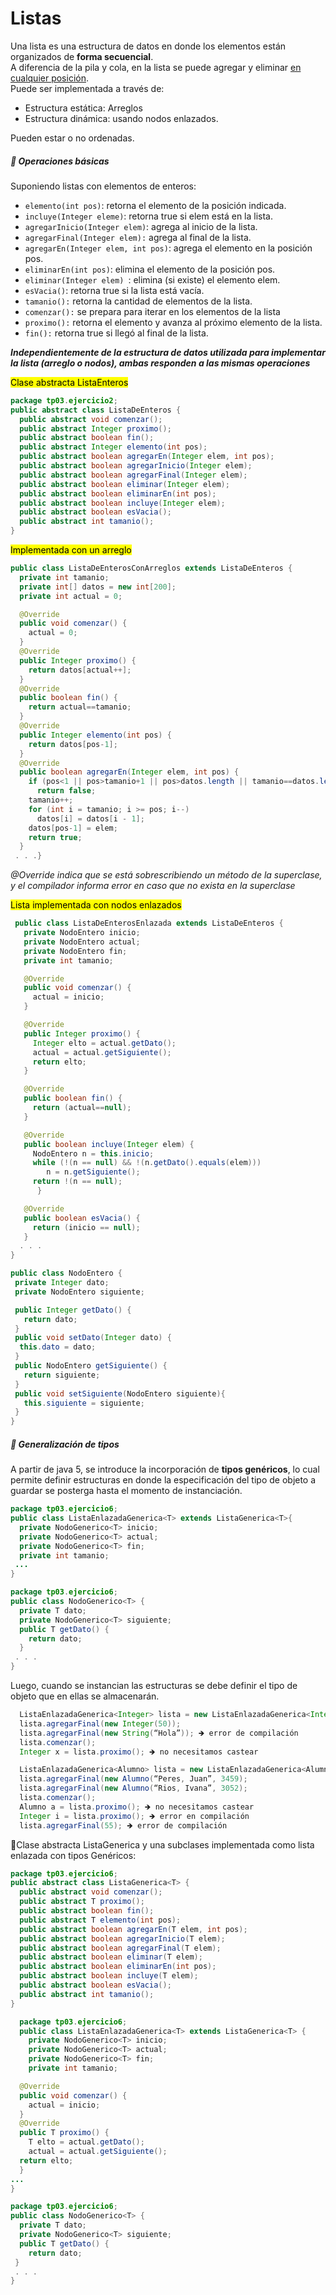<h1> Listas </h1>

Una lista es una estructura de datos en donde los elementos están organizados de **forma secuencial**.<br>
A diferencia de la pila y cola, en la lista se puede agregar y eliminar <u>en cualquier posición</u>.
<br>
Puede ser implementada a través de:
* Estructura estática: Arreglos
* Estructura dinámica: usando nodos enlazados.

Pueden estar o no ordenadas.

<h5>📌 Operaciones básicas</h5>

Suponiendo listas con elementos de enteros:

* ```elemento(int pos)```: retorna el elemento de la posición indicada.
* ```incluye(Integer eleme)```: retorna true si elem está en la lista.
* ```agregarInicio(Integer elem)```: agrega al inicio de la lista.
* ```agregarFinal(Integer elem):``` agrega al final de la lista.
* ```agregarEn(Integer elem, int pos)```: agrega el elemento en la posición pos.
* ```eliminarEn(int pos)```: elimina el elemento de la posición pos.
* ```eliminar(Integer elem) ```: elimina (si existe) el elemento elem.
* ```esVacia()```: retorna true si la lista está vacía.
* ```tamanio():``` retorna la cantidad de elementos de la lista.
* ```comenzar():``` se prepara para iterar en los elementos de la lista
* ```proximo():``` retorna el elemento y avanza al próximo elemento de la lista.
* ```fin():``` retorna true si llegó al final de la lista.

***Independientemente de la estructura de datos utilizada para implementar la lista (arreglo o nodos), ambas responden a las mismas operaciones***

<mark>Clase abstracta ListaEnteros</mark>

```java
package tp03.ejercicio2;
public abstract class ListaDeEnteros {
  public abstract void comenzar();
  public abstract Integer proximo();
  public abstract boolean fin();
  public abstract Integer elemento(int pos);
  public abstract boolean agregarEn(Integer elem, int pos);
  public abstract boolean agregarInicio(Integer elem);
  public abstract boolean agregarFinal(Integer elem);
  public abstract boolean eliminar(Integer elem);
  public abstract boolean eliminarEn(int pos);
  public abstract boolean incluye(Integer elem);
  public abstract boolean esVacia();
  public abstract int tamanio();
}
```

<mark>Implementada con un arreglo</mark>
```java
public class ListaDeEnterosConArreglos extends ListaDeEnteros {
  private int tamanio;
  private int[] datos = new int[200];
  private int actual = 0;

  @Override
  public void comenzar() {
    actual = 0;
  }
  @Override
  public Integer proximo() {
    return datos[actual++];
  }
  @Override
  public boolean fin() {
    return actual==tamanio;
  }
  @Override
  public Integer elemento(int pos) {
    return datos[pos-1];
  }
  @Override
  public boolean agregarEn(Integer elem, int pos) {
    if (pos<1 || pos>tamanio+1 || pos>datos.length || tamanio==datos.length)
      return false;
    tamanio++;
    for (int i = tamanio; i >= pos; i--)
      datos[i] = datos[i - 1];
    datos[pos-1] = elem;
    return true;
  }
 . . .}
 ```

 *@Override indica que se está sobrescribiendo un método de la superclase, y el compilador informa error en caso que no exista en la superclase*

<mark>Lista implementada con nodos enlazados</mark>

```java
 public class ListaDeEnterosEnlazada extends ListaDeEnteros {
   private NodoEntero inicio;
   private NodoEntero actual;
   private NodoEntero fin;
   private int tamanio;

   @Override
   public void comenzar() {
     actual = inicio;
   }

   @Override
   public Integer proximo() {
     Integer elto = actual.getDato();
     actual = actual.getSiguiente();
     return elto;
   }

   @Override
   public boolean fin() {
     return (actual==null);
   }

   @Override
   public boolean incluye(Integer elem) {
     NodoEntero n = this.inicio;
     while (!(n == null) && !(n.getDato().equals(elem)))
        n = n.getSiguiente();
     return !(n == null);
      }

   @Override
   public boolean esVacia() {
     return (inicio == null);
   }
  . . .
}
 ```

 ```java
public class NodoEntero {
  private Integer dato;
  private NodoEntero siguiente;

  public Integer getDato() {
    return dato;
  }
  public void setDato(Integer dato) {
   this.dato = dato;
  }
  public NodoEntero getSiguiente() {
    return siguiente;
  }
  public void setSiguiente(NodoEntero siguiente){
    this.siguiente = siguiente;
  }
}

```

<h5>📌 Generalización de tipos</h5>

A partir de java 5, se introduce la incorporación de **tipos genéricos**, lo cual permite definir estructuras en donde la especificación del tipo de objeto a guardar se posterga hasta el momento de instanciación.

```java
package tp03.ejercicio6;
public class ListaEnlazadaGenerica<T> extends ListaGenerica<T>{
  private NodoGenerico<T> inicio;
  private NodoGenerico<T> actual;
  private NodoGenerico<T> fin;
  private int tamanio;
 ...
}
```
```java
package tp03.ejercicio6;
public class NodoGenerico<T> {
  private T dato;
  private NodoGenerico<T> siguiente;
  public T getDato() {
    return dato;
  }
 . . .
}
```

Luego, cuando se instancian las estructuras se debe definir el tipo de objeto que en ellas se almacenarán.

```java
  ListaEnlazadaGenerica<Integer> lista = new ListaEnlazadaGenerica<Integer>();
  lista.agregarFinal(new Integer(50));
  lista.agregarFinal(new String(“Hola”)); 🡺 error de compilación
  lista.comenzar();
  Integer x = lista.proximo(); 🡺 no necesitamos castear
```

```java
  ListaEnlazadaGenerica<Alumno> lista = new ListaEnlazadaGenerica<Alumno>();
  lista.agregarFinal(new Alumno(“Peres, Juan”, 3459);
  lista.agregarFinal(new Alumno(“Rios, Ivana”, 3052);
  lista.comenzar();
  Alumno a = lista.proximo(); 🡺 no necesitamos castear
  Integer i = lista.proximo(); 🡺 error en compilación
  lista.agregarFinal(55); 🡺 error de compilación
```

📌Clase abstracta ListaGenerica y una subclases implementada como lista enlazada con tipos Genéricos:

```java
package tp03.ejercicio6;
public abstract class ListaGenerica<T> {
  public abstract void comenzar();
  public abstract T proximo();
  public abstract boolean fin();
  public abstract T elemento(int pos);
  public abstract boolean agregarEn(T elem, int pos);
  public abstract boolean agregarInicio(T elem);
  public abstract boolean agregarFinal(T elem);
  public abstract boolean eliminar(T elem);
  public abstract boolean eliminarEn(int pos);
  public abstract boolean incluye(T elem);
  public abstract boolean esVacia();
  public abstract int tamanio();
}

```

```java
  package tp03.ejercicio6;
  public class ListaEnlazadaGenerica<T> extends ListaGenerica<T> {
    private NodoGenerico<T> inicio;
    private NodoGenerico<T> actual;
    private NodoGenerico<T> fin;
    private int tamanio;

  @Override
  public void comenzar() {
    actual = inicio;
  }
  @Override
  public T proximo() {
    T elto = actual.getDato();
    actual = actual.getSiguiente();
  return elto;
  }
...
}
```

```java
package tp03.ejercicio6;
public class NodoGenerico<T> {
  private T dato;
  private NodoGenerico<T> siguiente;
  public T getDato() {
    return dato;
 }
 . . .
}

```
